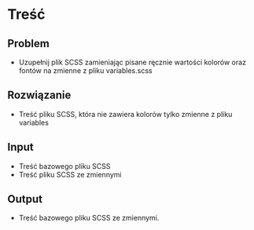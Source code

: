 # Treść

## Problem

- Uzupełnij plik SCSS zamieniając pisane ręcznie wartości kolorów oraz fontów na zmienne z pliku variables.scss

## Rozwiązanie

- Treść pliku SCSS, która nie zawiera kolorów tylko zmienne z pliku variables

## Input

- Treść bazowego pliku SCSS
- Treść pliku SCSS ze zmiennymi

## Output

- Treść bazowego pliku SCSS ze zmiennymi.
